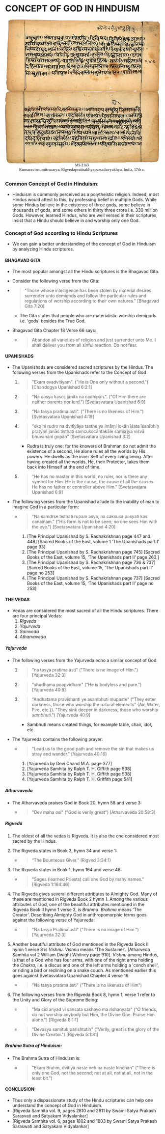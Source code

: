 # CONCEPT OF GOD IN HINDUISM

![A Hindu Scripture](img/a_hindu_scripture.png)

### Common Concept of God in Hinduism:

* Hinduism is commonly perceived as a polytheistic religion. Indeed, most Hindus would attest to this, by professing belief in multiple Gods. While some Hindus believe in the existence of three gods, some believe in thousands of gods, and some others in thirty three crore i.e. 330 million Gods. However, learned Hindus, who are well versed in their scriptures, insist that a Hindu should believe in and worship only one God.


### Concept of God according to Hindu Scriptures

* We can gain a better understanding of the concept of God in Hinduism by analyzing Hindu scriptures. 

#### BHAGAVAD GITA
* The most popular amongst all the Hindu scriptures is the Bhagavad Gita.
* Consider the following verse from the Gita:
* > "Those whose intelligence has been stolen by material desires surrender unto demigods and follow the particular rules and regulations of worship according to their own natures." [Bhagavad Gita 7:20]

	* The Gita states that people who are materialistic worship demigods i.e. 'gods' besides the True God.

* Bhagavad Gita Chapter 18 Verse 66 says:
	* > Abandon all varieties of religion and just surrender unto Me. I shall deliver you from all sinful reaction. Do not fear. 
	
#### UPANISHADS
* The Upanishads are considered sacred scriptures by the Hindus. The following verses from the Upanishads refer to the Concept of God
	1. > "Ekam evadvitiyam". ("He is One only without a second.") [Chandogya Upanishad 6:2:1]
	2. > "Na casya kascij janita na cadhipah.". ("Of Him there are neither parents nor lord.") [Svetasvatara Upanishad 6:9]
	3. > "Na tasya pratima asti". ("There is no likeness of Him.") [Svetasvatara Upanishad 4:19]
	4. > "eko hi rudro na dvitīyāya tasthe ya imāṃl lokān īśata īśanībhiḥ pratyaṅ janās tiṣṭhati saṃcukocāntakāle saṃsṛjya viśvā bhuvanāni gopāḥ" [Svetasvatara Upanishad 3:2]
	
		* Rudra is truly one; for the knowers of Brahman do not admit the existence of a second, He alone rules all the worlds by His powers. He dwells as the inner Self of every living being. After having created all the worlds, He, their Protector, takes them back into Himself at the end of time.
		
			
	5. > "He has no master in this world, no ruler, nor is there any symbol for Him. He is the cause, the cause of all the causes. He has no father or controller above Him." [Svetasvatara Upanishad 6:9]

* The following verses from the Upanishad allude to the inability of man to imagine God in a particular form:
	* > "Na samdrse tisthati rupam asya, na caksusa pasyati kas canainam." ("His form is not to be seen; no one sees Him with the eye.") [Svetasvatara Upanishad 4:20]
		
		1. [The Principal Upanishad by S. Radhakrishnan page 447 and 448] [Sacred Books of the East, volume 1 ‘The Upanishads part I’ page 93]
		2. [The Principal Upanishad by S. Radhakrishnan page 745] [Sacred Books of the East, volume 15, ‘The Upanishads part II’ page 263.]
		3. [The Principal Upanishad by S. Radhakrishnan page 736 & 737] [Sacred Books of the East, volume 15, ‘The Upanishads part II’ page no 253]
		4. [The Principal Upanishad by S. Radhakrishnan page 737] [Sacred Books of the East, volume 15, ‘The Upanishads part II’ page no 253]

#### THE VEDAS
* Vedas are considered the most sacred of all the Hindu scriptures. There are four principal Vedas: 
	1. *Rigveda*
	2. *Yajurveda*
	3. *Samveda*
	4. *Atharvaveda*

##### Yajurveda
* The following verses from the Yajurveda echo a similar concept of God:
	1. > "na tasya pratima asti" ("There is no image of Him.") [Yajurveda 32:3]
	2. > "shudhama poapvidham" ("He is bodyless and pure.") [Yajurveda 40:8]
	3. > "Andhatama pravishanti ye asambhuti mupaste" ("They enter darkness, those who worship the natural elements" {Air, Water, Fire, etc.}). "They sink deeper in darkness, those who worship *sambhuti*.") [Yajurveda 40:9]
	
		* Sambhuti means created things, for example table, chair, idol, etc.
		
* The Yajurveda contains the following prayer:
	* > "Lead us to the good path and remove the sin that makes us stray and wander." [Yajurveda 40:16]
		
		1. [Yajurveda by Devi Chand M.A. page 377]
		2. [Yajurveda Samhita by Ralph T. H. Giffith page 538]
		3. [Yajurveda Samhita by Ralph T. H. Giffith page 538]
		4. [Yajurveda Samhita by Ralph T. H. Griffith page 541] 

##### Atharvaveda
* The Atharvaveda praises God in Book 20, hymn 58 and verse 3:
	* > "Dev maha osi" ("God is verily great") [Atharvaveda 20:58:3] 
	
##### Rigveda
1. The oldest of all the vedas is Rigveda. It is also the one considered most sacred by the Hindus.
2. The Rigveda states in Book 3, hymn 34 and verse 1:
	* > “The Bounteous Giver.”
(Rigved 3:34:1)
3. The Rigveda states in Book 1, hymn 164 and verse 46:  
	* > "Sages (learned Priests) call one God by many names." [Rigveda 1:164:46]
2. The Rigveda gives several different attributes to Almighty God. Many of these are mentioned in Rigveda Book 2 hymn 1. Among the various attributes of God, one of the beautiful attributes mentioned in the Rigveda Book II hymn 1 verse 3, is *Brahma*. *Brahma* means 'The Creator'. Describing Almighty God in anthropomorphic terms goes against the following verse of Yajurveda:
	* > "Na tasya Pratima asti" ("There is no image of Him.") [Yajurveda 32:3]
3. Another beautiful attribute of God mentioned in the Rigveda Book II hymn 1 verse 3 is *Vishnu*. *Vishnu* means 'The Sustainer'. [Atharveda Samhita vol 2 William Dwight Whitney page 910]. *Vishnu* among Hindus, is that of a God who has four arms, with one of the right arms holding the *Chakra*, i.e. a discus and one of the left arms holding a 'conch shell', or riding a bird or reclining on a snake couch. As mentioned earlier this goes against Svetasvatara Upanishad Chapter 4 verse 19.
	* > "Na tasya pratima asti" ("There is no likeness of Him")
	
4. The following verses from the Rigveda Book 8, hymn 1, verse 1 refer to the Unity and Glory of the Supreme Being:
	* > "Ma cid anyad vi sansata sakhayo ma rishanyata" ("O friends, do not worship anybody but Him, the Divine One. Praise Him alone.") [Rigveda 8:1:1]
	* > "Devasya samituk parishtutih" ("Verily, great is the glory of the Divine Creator.") [Rigveda 5:1:81]


##### Brahma Sutra of Hinduism:
* The Brahma Sutra of Hinduism is:
	* > "Ekam Brahm, dvitiya naste neh na naste kinchan" ("There is only one God, not the second; not at all, not at all, not in the least bit.") 

#### CONCLUSION:
* Thus only a dispassionate study of the Hindu scriptures can help one understand the concept of God in Hinduism.
* [Rigveda Samhita vol. 9, pages 2810 and 2811 by Swami Satya Prakash Sarasvati and Satyakam Vidyalankar]
* [Rigveda Samhita vol. 6, pages 1802 and 1803 by Swami Satya Prakash Saraswati and Satyakam Vidyalankar]